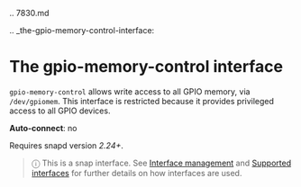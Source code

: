 .. 7830.md

.. _the-gpio-memory-control-interface:

# The gpio-memory-control interface

`gpio-memory-control` allows write access to all GPIO memory, via `/dev/gpiomem`. This interface is restricted because it provides privileged access to all GPIO devices.

**Auto-connect**: no

Requires snapd version _2.24+_.

> ⓘ  This is a snap interface. See [Interface management](/t/interface-management/6154) and [Supported interfaces](/t/supported-interfaces/7744) for further details on how interfaces are used.